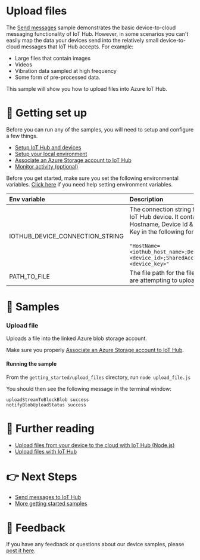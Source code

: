 # Upload files

The [Send messages](../send_messages) sample demonstrates the basic device-to-cloud messaging functionality of IoT Hub. However, in some scenarios you can't easily map the data your devices send into the relatively small device-to-cloud messages that IoT Hub accepts. For example:

- Large files that contain images
- Videos
- Vibration data sampled at high frequency
- Some form of pre-processed data.

This sample will show you how to upload files into Azure IoT Hub.

# 🦉 Getting set up

Before you can run any of the samples, you will need to setup and configure a few things. 

- [Setup IoT Hub and devices](../../../doc/devicesamples/iot-hub-prerequisites.md) 
- [Setup your local environment](../../../doc/devicesamples/dev-environment.md) 
- [Associate an Azure Storage account to IoT Hub](https://docs.microsoft.com/en-us/azure/iot-hub/iot-hub-node-node-file-upload#associate-an-azure-storage-account-to-iot-hub)
- [Monitor activity (optional)](../../../doc/devicesamples/monitor-iot-hub.md)

Before you get started, make sure you set the following environmental variables. [Click here](../../../doc/devicesamples/setting-env-variables.md) if you need help setting environment variables.

| Env variable                    | Description                                                                                                                                                                                                         |
| :------------------------------ | :------------------------------------------------------------------------------------------------------------------------------------------------------------------------------------------------------------------ |
| IOTHUB_DEVICE_CONNECTION_STRING | The connection string for your IoT Hub device. It contains the Hostname, Device Id & Device Key in the following format:<br/><br/>`"HostName=<iothub_host_name>;DeviceId=<device_id>;SharedAccessKey=<device_key>"` |
| PATH_TO_FILE | The file path for the file you are attempting to upload.  |

# 🌟 Samples

### Upload file

Uploads a file into the linked Azure blob storage account. 

Make sure you properly [Associate an Azure Storage account to IoT Hub](https://docs.microsoft.com/en-us/azure/iot-hub/iot-hub-node-node-file-upload#associate-an-azure-storage-account-to-iot-hub).

#### Running the sample

From the `getting_started/upload_files` directory, run `node upload_file.js`

You should then see the following message in the terminal window:

```text
uploadStreamToBlockBlob success
notifyBlobUploadStatus success
```

# 📖 Further reading

- [Upload files from your device to the cloud with IoT Hub (Node.js)](https://docs.microsoft.com/en-us/azure/iot-hub/iot-hub-node-node-file-upload)
- [Upload files with IoT Hub](https://docs.microsoft.com/en-us/azure/iot-hub/iot-hub-devguide-file-upload)
  
# 👉 Next Steps

- [Send messages to IoT Hub](../send_messages)
- [More getting started samples](../../)

# 💬 Feedback

If you have any feedback or questions about our device samples, please [post it here](https://github.com/Azure/azure-iot-sdk-node/discussions/1042).